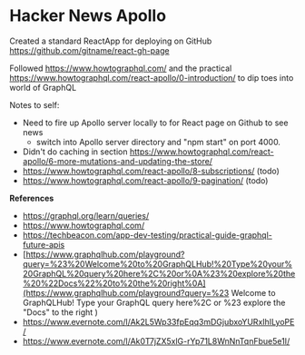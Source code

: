 # Hacker News Apollo

Created a standard ReactApp for deploying on GitHub https://github.com/gitname/react-gh-page 

Followed https://www.howtographql.com/ and the practical https://www.howtographql.com/react-apollo/0-introduction/ to dip toes into world of GraphQL

Notes to self:

- Need to fire up Apollo server locally to for React page on Github to see news
  - switch into Apollo server directory and "npm start" on port 4000.
- Didn't do caching in section https://www.howtographql.com/react-apollo/6-more-mutations-and-updating-the-store/
- https://www.howtographql.com/react-apollo/8-subscriptions/ (todo)
- https://www.howtographql.com/react-apollo/9-pagination/ (todo)

**References**

- https://graphql.org/learn/queries/
- https://www.howtographql.com/
- https://techbeacon.com/app-dev-testing/practical-guide-graphql-future-apis
- [https://www.graphqlhub.com/playground?query=%23%20Welcome%20to%20GraphQLHub!%20Type%20your%20GraphQL%20query%20here%2C%20or%0A%23%20explore%20the%20%22Docs%22%20to%20the%20right%0A](https://www.graphqlhub.com/playground?query=%23 Welcome to GraphQLHub! Type your GraphQL query here%2C or %23 explore the "Docs" to the right )
- https://www.evernote.com/l/Ak2L5Wp33fpEqq3mDGjubxoYURxIhILyoPE/
- https://www.evernote.com/l/Ak0T7jZX5xlG-rYp71L8WnNnTqnFbue5e1I/